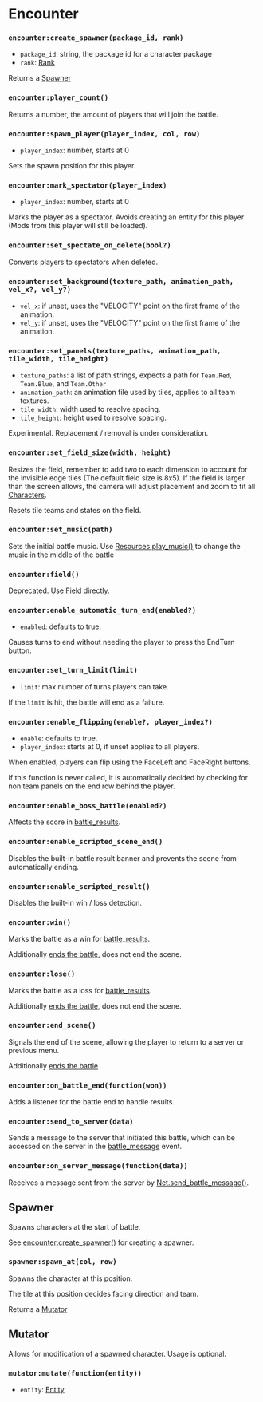# Encounter

### `encounter:create_spawner(package_id, rank)`

- `package_id`: string, the package id for a character package
- `rank`: [Rank](/client/lua-api/entity-api/character#characterfrom_packagepackage_id-team-rank)

Returns a [Spawner](#spawner)

### `encounter:player_count()`

Returns a number, the amount of players that will join the battle.

### `encounter:spawn_player(player_index, col, row)`

- `player_index`: number, starts at 0

Sets the spawn position for this player.

### `encounter:mark_spectator(player_index)`

- `player_index`: number, starts at 0

Marks the player as a spectator. Avoids creating an entity for this player (Mods from this player will still be loaded).

### `encounter:set_spectate_on_delete(bool?)`

Converts players to spectators when deleted.

### `encounter:set_background(texture_path, animation_path, vel_x?, vel_y?)`

- `vel_x`: if unset, uses the "VELOCITY" point on the first frame of the animation.
- `vel_y`: if unset, uses the "VELOCITY" point on the first frame of the animation.

### `encounter:set_panels(texture_paths, animation_path, tile_width, tile_height)`

- `texture_paths`: a list of path strings, expects a path for `Team.Red`, `Team.Blue`, and `Team.Other`
- `animation_path`: an animation file used by tiles, applies to all team textures.
- `tile_width`: width used to resolve spacing.
- `tile_height`: height used to resolve spacing.

Experimental. Replacement / removal is under consideration.

### `encounter:set_field_size(width, height)`

Resizes the field, remember to add two to each dimension to account for the invisible edge tiles (The default field size is 8x5). If the field is larger than the screen allows, the camera will adjust placement and zoom to fit all [Characters](/client/lua-api/entity-api/character).

Resets tile teams and states on the field.

### `encounter:set_music(path)`

Sets the initial battle music. Use [Resources.play_music()](/client/lua-api/resource-api/resources#resourcesplay_musicpath-loops) to change the music in the middle of the battle

### `encounter:field()`

Deprecated. Use [Field](/client/lua-api/field-api/field) directly.

### `encounter:enable_automatic_turn_end(enabled?)`

- `enabled`: defaults to true.

Causes turns to end without needing the player to press the EndTurn button.

### `encounter:set_turn_limit(limit)`

- `limit`: max number of turns players can take.

If the `limit` is hit, the battle will end as a failure.

### `encounter:enable_flipping(enable?, player_index?)`

- `enable`: defaults to true.
- `player_index`: starts at 0, if unset applies to all players.

When enabled, players can flip using the FaceLeft and FaceRight buttons.

If this function is never called, it is automatically decided by checking for non team panels on the end row behind the player.

### `encounter:enable_boss_battle(enabled?)`

Affects the score in [battle_results](/server/lua-api/events#battle_results).

### `encounter:enable_scripted_scene_end()`

Disables the built-in battle result banner and prevents the scene from automatically ending.

### `encounter:enable_scripted_result()`

Disables the built-in win / loss detection.

### `encounter:win()`

Marks the battle as a win for [battle_results](/server/lua-api/events#battle_results).

Additionally [ends the battle](#encounteron_battle_endfunctionwon), does not end the scene.

### `encounter:lose()`

Marks the battle as a loss for [battle_results](/server/lua-api/events#battle_results).

Additionally [ends the battle](#encounteron_battle_endfunctionwon), does not end the scene.

### `encounter:end_scene()`

Signals the end of the scene, allowing the player to return to a server or previous menu.

Additionally [ends the battle](#encounteron_battle_endfunctionwon)

### `encounter:on_battle_end(function(won))`

Adds a listener for the battle end to handle results.

### `encounter:send_to_server(data)`

Sends a message to the server that initiated this battle, which can be accessed on the server in the [battle_message](/server/lua-api/events#battle_message) event.

### `encounter:on_server_message(function(data))`

Receives a message sent from the server by [Net.send_battle_message()](/server/lua-api/players#netsend_battle_messagebattle_id-encounter_data).

## Spawner

Spawns characters at the start of battle.

See [encounter:create_spawner()](#encountercreate_spawnerpackage_id-rank) for creating a spawner.

### `spawner:spawn_at(col, row)`

Spawns the character at this position.

The tile at this position decides facing direction and team.

Returns a [Mutator](#mutator)

## Mutator

Allows for modification of a spawned character. Usage is optional.

### `mutator:mutate(function(entity))`

- `entity`: [Entity](/client/lua-api/entity-api/entity)
